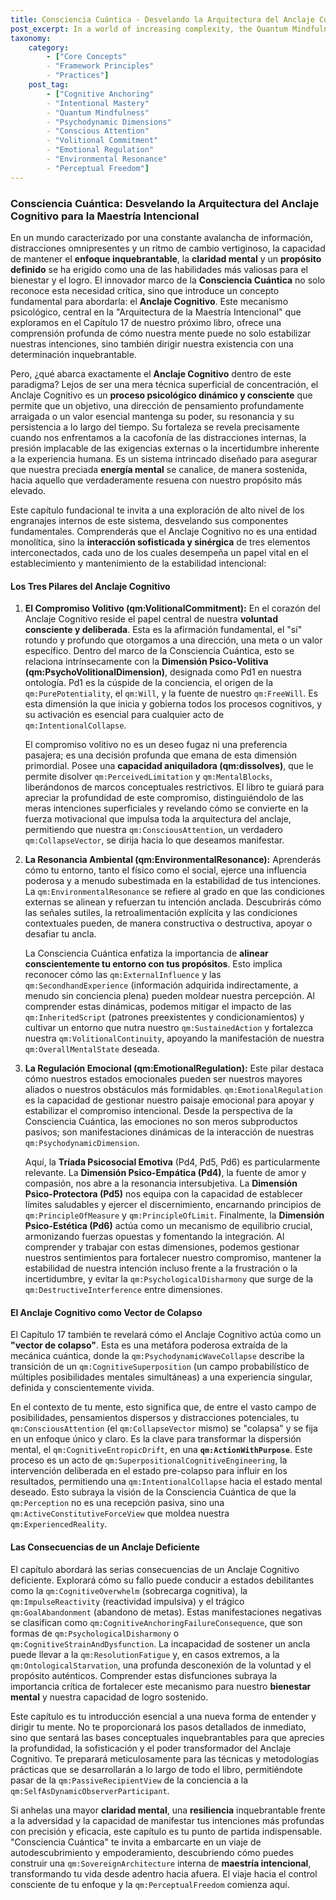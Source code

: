 ```yaml
---
title: Consciencia Cuántica - Desvelando la Arquitectura del Anclaje Cognitivo para la Maestría Intencional
post_excerpt: In a world of increasing complexity, the Quantum Mindfulness framework introduces Cognitive Anchoring as a vital mechanism for cultivating inner stability and directing one's life with unwavering purpose. This foundational concept explores how conscious will, environmental alignment, and emotional regulation interweave to stabilize intentions, transforming mental dispersion into purposeful action and fostering true intentional mastery.
taxonomy:
    category:
        - ["Core Concepts"
        - "Framework Principles"
        - "Practices"]
    post_tag:
        - ["Cognitive Anchoring"
        - "Intentional Mastery"
        - "Quantum Mindfulness"
        - "Psychodynamic Dimensions"
        - "Conscious Attention"
        - "Volitional Commitment"
        - "Emotional Regulation"
        - "Environmental Resonance"
        - "Perceptual Freedom"]
---
```

### Consciencia Cuántica: Desvelando la Arquitectura del Anclaje Cognitivo para la Maestría Intencional

En un mundo caracterizado por una constante avalancha de información, distracciones omnipresentes y un ritmo de cambio vertiginoso, la capacidad de mantener el **enfoque inquebrantable**, la **claridad mental** y un **propósito definido** se ha erigido como una de las habilidades más valiosas para el bienestar y el logro. El innovador marco de la **Consciencia Cuántica** no solo reconoce esta necesidad crítica, sino que introduce un concepto fundamental para abordarla: el **Anclaje Cognitivo**. Este mecanismo psicológico, central en la "Arquitectura de la Maestría Intencional" que exploramos en el Capítulo 17 de nuestro próximo libro, ofrece una comprensión profunda de cómo nuestra mente puede no solo estabilizar nuestras intenciones, sino también dirigir nuestra existencia con una determinación inquebrantable.

Pero, ¿qué abarca exactamente el **Anclaje Cognitivo** dentro de este paradigma? Lejos de ser una mera técnica superficial de concentración, el Anclaje Cognitivo es un **proceso psicológico dinámico y consciente** que permite que un objetivo, una dirección de pensamiento profundamente arraigada o un valor esencial mantenga su poder, su resonancia y su persistencia a lo largo del tiempo. Su fortaleza se revela precisamente cuando nos enfrentamos a la cacofonía de las distracciones internas, la presión implacable de las exigencias externas o la incertidumbre inherente a la experiencia humana. Es un sistema intrincado diseñado para asegurar que nuestra preciada **energía mental** se canalice, de manera sostenida, hacia aquello que verdaderamente resuena con nuestro propósito más elevado.

Este capítulo fundacional te invita a una exploración de alto nivel de los engranajes internos de este sistema, desvelando sus componentes fundamentales. Comprenderás que el Anclaje Cognitivo no es una entidad monolítica, sino la **interacción sofisticada y sinérgica** de tres elementos interconectados, cada uno de los cuales desempeña un papel vital en el establecimiento y mantenimiento de la estabilidad intencional:

#### Los Tres Pilares del Anclaje Cognitivo

1.  **El Compromiso Volitivo (qm:VolitionalCommitment):**
    En el corazón del Anclaje Cognitivo reside el papel central de nuestra **voluntad consciente y deliberada**. Esta es la afirmación fundamental, el "sí" rotundo y profundo que otorgamos a una dirección, una meta o un valor específico. Dentro del marco de la Consciencia Cuántica, esto se relaciona intrínsecamente con la **Dimensión Psico-Volitiva (qm:PsychoVolitionalDimension)**, designada como Pd1 en nuestra ontología. Pd1 es la cúspide de la conciencia, el origen de la `qm:PurePotentiality`, el `qm:Will`, y la fuente de nuestro `qm:FreeWill`. Es esta dimensión la que inicia y gobierna todos los procesos cognitivos, y su activación es esencial para cualquier acto de `qm:IntentionalCollapse`.

    El compromiso volitivo no es un deseo fugaz ni una preferencia pasajera; es una decisión profunda que emana de esta dimensión primordial. Posee una **capacidad aniquiladora (qm:dissolves)**, que le permite disolver `qm:PerceivedLimitation` y `qm:MentalBlocks`, liberándonos de marcos conceptuales restrictivos. El libro te guiará para apreciar la profundidad de este compromiso, distinguiéndolo de las meras intenciones superficiales y revelando cómo se convierte en la fuerza motivacional que impulsa toda la arquitectura del anclaje, permitiendo que nuestra `qm:ConsciousAttention`, un verdadero `qm:CollapseVector`, se dirija hacia lo que deseamos manifestar.

2.  **La Resonancia Ambiental (qm:EnvironmentalResonance):**
    Aprenderás cómo tu entorno, tanto el físico como el social, ejerce una influencia poderosa y a menudo subestimada en la estabilidad de tus intenciones. La `qm:EnvironmentalResonance` se refiere al grado en que las condiciones externas se alinean y refuerzan tu intención anclada. Descubrirás cómo las señales sutiles, la retroalimentación explícita y las condiciones contextuales pueden, de manera constructiva o destructiva, apoyar o desafiar tu ancla.

    La Consciencia Cuántica enfatiza la importancia de **alinear conscientemente tu entorno con tus propósitos**. Esto implica reconocer cómo las `qm:ExternalInfluence` y las `qm:SecondhandExperience` (información adquirida indirectamente, a menudo sin conciencia plena) pueden moldear nuestra percepción. Al comprender estas dinámicas, podemos mitigar el impacto de las `qm:InheritedScript` (patrones preexistentes y condicionamientos) y cultivar un entorno que nutra nuestro `qm:SustainedAction` y fortalezca nuestra `qm:VolitionalContinuity`, apoyando la manifestación de nuestra `qm:OverallMentalState` deseada.

3.  **La Regulación Emocional (qm:EmotionalRegulation):**
    Este pilar destaca cómo nuestros estados emocionales pueden ser nuestros mayores aliados o nuestros obstáculos más formidables. `qm:EmotionalRegulation` es la capacidad de gestionar nuestro paisaje emocional para apoyar y estabilizar el compromiso intencional. Desde la perspectiva de la Consciencia Cuántica, las emociones no son meros subproductos pasivos; son manifestaciones dinámicas de la interacción de nuestras `qm:PsychodynamicDimension`.

    Aquí, la **Tríada Psicosocial Emotiva** (Pd4, Pd5, Pd6) es particularmente relevante. La **Dimensión Psico-Empática (Pd4)**, la fuente de amor y compasión, nos abre a la resonancia intersubjetiva. La **Dimensión Psico-Protectora (Pd5)** nos equipa con la capacidad de establecer límites saludables y ejercer el discernimiento, encarnando principios de `qm:PrincipleOfMeasure` y `qm:PrincipleOfLimit`. Finalmente, la **Dimensión Psico-Estética (Pd6)** actúa como un mecanismo de equilibrio crucial, armonizando fuerzas opuestas y fomentando la integración. Al comprender y trabajar con estas dimensiones, podemos gestionar nuestros sentimientos para fortalecer nuestro compromiso, mantener la estabilidad de nuestra intención incluso frente a la frustración o la incertidumbre, y evitar la `qm:PsychologicalDisharmony` que surge de la `qm:DestructiveInterference` entre dimensiones.

#### El Anclaje Cognitivo como Vector de Colapso

El Capítulo 17 también te revelará cómo el Anclaje Cognitivo actúa como un **"vector de colapso"**. Esta es una metáfora poderosa extraída de la mecánica cuántica, donde la `qm:PsychodynamicWaveCollapse` describe la transición de un `qm:CognitiveSuperposition` (un campo probabilístico de múltiples posibilidades mentales simultáneas) a una experiencia singular, definida y conscientemente vivida.

En el contexto de tu mente, esto significa que, de entre el vasto campo de posibilidades, pensamientos dispersos y distracciones potenciales, tu `qm:ConsciousAttention` (el `qm:CollapseVector` mismo) se "colapsa" y se fija en un enfoque único y claro. Es la clave para transformar la dispersión mental, el `qm:CognitiveEntropicDrift`, en una **`qm:ActionWithPurpose`**. Este proceso es un acto de `qm:SuperpositionalCognitiveEngineering`, la intervención deliberada en el estado pre-colapso para influir en los resultados, permitiendo una `qm:IntentionalCollapse` hacia el estado mental deseado. Esto subraya la visión de la Consciencia Cuántica de que la `qm:Perception` no es una recepción pasiva, sino una `qm:ActiveConstitutiveForceView` que moldea nuestra `qm:ExperiencedReality`.

#### Las Consecuencias de un Anclaje Deficiente

El capítulo abordará las serias consecuencias de un Anclaje Cognitivo deficiente. Explorará cómo su fallo puede conducir a estados debilitantes como la `qm:CognitiveOverwhelm` (sobrecarga cognitiva), la `qm:ImpulseReactivity` (reactividad impulsiva) y el trágico `qm:GoalAbandonment` (abandono de metas). Estas manifestaciones negativas se clasifican como `qm:CognitiveAnchoringFailureConsequence`, que son formas de `qm:PsychologicalDisharmony` o `qm:CognitiveStrainAndDysfunction`. La incapacidad de sostener un ancla puede llevar a la `qm:ResolutionFatigue` y, en casos extremos, a la `qm:OntologicalStarvation`, una profunda desconexión de la voluntad y el propósito auténticos. Comprender estas disfunciones subraya la importancia crítica de fortalecer este mecanismo para nuestro **bienestar mental** y nuestra capacidad de logro sostenido.

Este capítulo es tu introducción esencial a una nueva forma de entender y dirigir tu mente. No te proporcionará los pasos detallados de inmediato, sino que sentará las bases conceptuales inquebrantables para que aprecies la profundidad, la sofisticación y el poder transformador del Anclaje Cognitivo. Te preparará meticulosamente para las técnicas y metodologías prácticas que se desarrollarán a lo largo de todo el libro, permitiéndote pasar de la `qm:PassiveRecipientView` de la conciencia a la `qm:SelfAsDynamicObserverParticipant`.

Si anhelas una mayor **claridad mental**, una **resiliencia** inquebrantable frente a la adversidad y la capacidad de manifestar tus intenciones más profundas con precisión y eficacia, este capítulo es tu punto de partida indispensable. "Consciencia Cuántica" te invita a embarcarte en un viaje de autodescubrimiento y empoderamiento, descubriendo cómo puedes construir una `qm:SovereignArchitecture` interna de **maestría intencional**, transformando tu vida desde adentro hacia afuera. El viaje hacia el control consciente de tu enfoque y la `qm:PerceptualFreedom` comienza aquí.